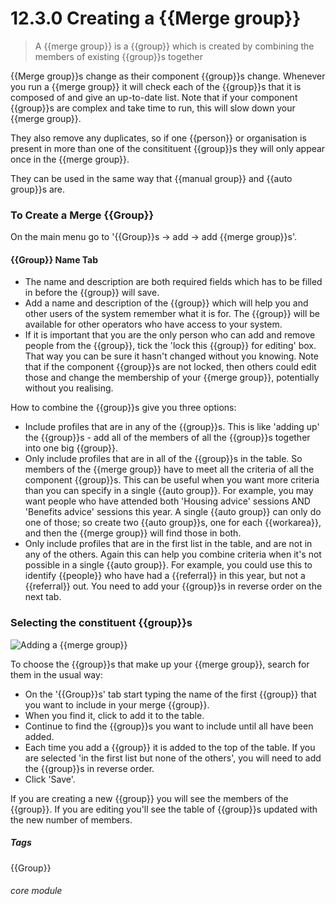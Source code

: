 # 12.3.0  <i class="fa fa-users"></i> Creating a {{Merge group}}

> A {{merge group}} is a {{group}} which is created by combining the members of existing {{group}}s together



{{Merge group}}s change as their component {{group}}s change. Whenever you run a {{merge group}} it will check each of the {{group}}s that it is composed of and give an up-to-date list.  Note that if your component {{group}}s are complex and take time to run, this will slow down your {{merge group}}.

They also remove any duplicates, so if one {{person}} or organisation is present in more than one of the consitituent {{group}}s they will only appear once in the {{merge group}}. 

They can be used in the same way that {{manual group}} and {{auto group}}s are.

### To Create a Merge {{Group}}

On the main menu go to '{{Group}}s -> add -> add {{merge group}}s'. 


#### {{Group}} Name Tab

- The name and description are both required fields which has to be filled in before the {{group}} will save.
- Add a name and description of the {{group}} which will help you and other users of the system remember what it is for. The {{group}} will be available for other operators who have access to your system.
- If it is important that you are the only person who can add and remove people from the {{group}}, tick the 'lock this {{group}} for editing' box. That way you can be sure it hasn't changed without you knowing.  Note that if the component {{group}}s are not locked, then others could edit those and change the membership of your {{merge group}}, potentially without you realising.

How to combine the {{group}}s give you three options:
- Include profiles that are in any of the {{group}}s.  This is like 'adding up' the {{group}}s - add all of the members of all the {{group}}s together into one big {{group}}.
- Only include profiles that are in all of the {{group}}s in the table.  So members of the {{merge group}} have to meet all the criteria of all the component {{group}}s.  This can be useful when you want more criteria than you can specify in a single {{auto group}}.  For example, you may want people who have attended both 'Housing advice' sessions AND 'Benefits advice' sessions this year.  A single {{auto group}} can only do one of those; so create two {{auto group}}s, one for each {{workarea}}, and then the {{merge group}} will find those in both.
- Only include profiles that are in the first list in the table, and are not in any of the others.  Again this can help you combine criteria when it's not possible in a single {{auto group}}.  For example, you could use this to identify {{people}} who have had a {{referral}} in this year, but not a {{referral}} out.  You need to add your {{group}}s in reverse order on the next tab.

### Selecting the constituent {{group}}s 

![Adding a {{merge group}}](183a.png)

To choose the {{group}}s that make up your {{merge group}}, search for them in the usual way:

- On the '{{Group}}s' tab start typing the name of the first {{group}} that you want to include in your merge {{group}}.
- When you find it, click to add it to the table. 
- Continue to find the {{group}}s you want to include until all have been added.
- Each time you add a {{group}} it is added to the top of the table.  If you are selected 'in the first list but none of the others', you will need to add the {{group}}s in reverse order.
- Click 'Save'. 

If you are creating a new {{group}} you will see the members of the {{group}}.  If you are editing you'll see the table of {{group}}s updated with the new number of members.

##### Tags
{{Group}}

###### core module

